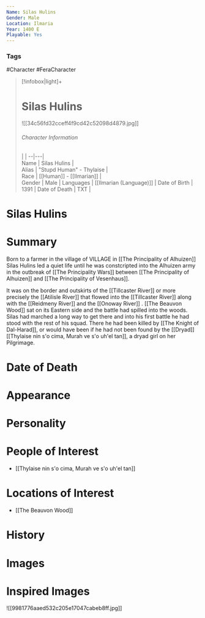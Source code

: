 ```yaml
---
Name: Silas Hulins
Gender: Male
Location: Ilmaria
Year: 1400 E
Playable: Yes
---
```


### Tags
#Character #FeraCharacter 

> [!infobox|light]+  
> # Silas Hulins  
> ![[34c56fd32cceff4f9cd42c52098d4879.jpg]]
> ###### Character Information
>  |   |
> --|---|  
> Name | Silas Hulins |  
> Alias | "Stupd Human" - Thylaise |  
> Race | [[Human]] - [[Ilmarian]] |  
> Gender | Male |
> Languages | [[Ilmarian (Language)]] |
> Date of Birth | 1391 |
> Date of Death | TXT |

# Silas Hulins

# Summary
Born to a farmer in the village of VILLAGE in [[The Principality of Alhuizen]] Silas Hulins led a quiet life until he was constcripted into the Alhuizen army in the outbreak of [[The Principality Wars]] between [[The Principality of Alhuizen]] and [[The Principality of Vesenhaus]]. 

It was on the border and outskirts of the [[Tillcaster River]] or more precisely the [[Atilisle River]] that flowed into the [[Tillcaster River]] along with the [[Reidmeny River]] and the [[Onoway River]] . [[The Beauvon Wood]] sat on its Eastern side and the battle had spilled into the woods. Silas had marched a long way to get there and into his first battle he had stood with the rest of his squad. 
There he had been killed by [[The Knight of Dal-Harad]], or would have been if he had not been found by the [[Dryad]] [[Thylaise nin s'o cima, Murah ve s'o uh'el tan]], a dryad girl on her Pilgrimage.

# Date of Death

# Appearance

# Personality

# People of Interest
- [[Thylaise nin s'o cima, Murah ve s'o uh'el tan]]

# Locations of Interest
- [[The Beauvon Wood]]

# History

# Images

# Inspired Images
![[9981776aaed532c205e17047cabeb8ff.jpg]]
 